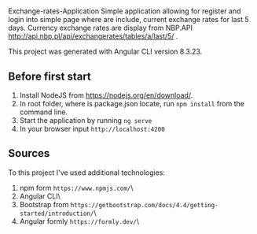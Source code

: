 
#
Exchange-rates-Application
Simple application allowing for register and login into simple page where are include, current exchange rates for last 5 days.
Currency exchange rates are display from NBP.API http://api.nbp.pl/api/exchangerates/tables/a/last/5/ . 

This project was generated with Angular CLI version 8.3.23.

## Before first start

1. Install NodeJS from https://nodejs.org/en/download/.
2. In root folder, where is package.json locate, run `npm install` from the command line.
3. Start the application by running `ng serve`
4. In your browser input `http://localhost:4200`
	
## Sources 



To this project I've used additional technologies: 
1. npm form `https://www.npmjs.com/`\
2. Angular CLI\
3. Bootstrap from `https://getbootstrap.com/docs/4.4/getting-started/introduction/`\
4. Angular formly `https://formly.dev/`\
